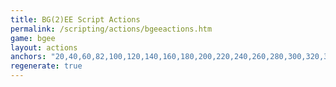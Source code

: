 ```yaml
---
title: BG(2)EE Script Actions
permalink: /scripting/actions/bgeeactions.htm
game: bgee
layout: actions
anchors: "20,40,60,82,100,120,140,160,180,200,220,240,260,280,300,320,340,360,380,400,420,440,460,471"
regenerate: true
---
```

